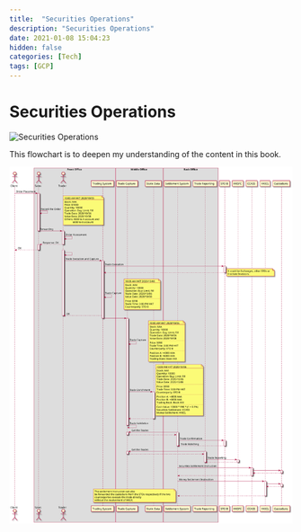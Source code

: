 ```yaml
---
title:  "Securities Operations"
description: "Securities Operations"
date: 2021-01-08 15:04:23
hidden: false
categories: [Tech]
tags: [GCP]
---
```


# Securities Operations

![Securities Operations](https://images-na.ssl-images-amazon.com/images/I/41tIGHfXv2L._SY291_BO1,204,203,200_QL40_FMwebp_.jpg "Securities Operations")

This flowchart is to deepen my understanding of the content in this book.

![GCP](securities-operations.svg "Securities Operations Flowchart")